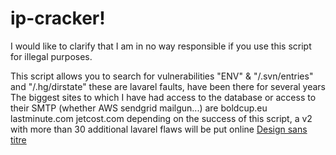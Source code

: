 
# ip-cracker!

I would like to clarify that I am in no way responsible if you use this script for illegal purposes.

This script allows you to search for  vulnerabilities "ENV" &  "/.svn/entries" and "/.hg/dirstate"
these are lavarel faults, have been there for several years 
The biggest sites to which I have had access to the database or access to their SMTP (whether AWS sendgrid mailgun...)
are boldcup.eu lastminute.com jetcost.com 
depending on the success of this script, a v2 with more than 30 additional lavarel flaws will be put online
[Design sans titre](https://github.com/kalzax/ip-cracker/assets/144927065/de84b5c3-ed7a-47d0-bfde-74f1c8767038)
